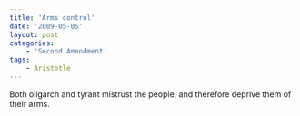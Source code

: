 ```yaml
---
title: 'Arms control'
date: '2009-05-05'
layout: post
categories:
    - 'Second Amendment'
tags:
    - Aristotle
---
```


Both oligarch and tyrant mistrust the people, and therefore deprive them of their arms.